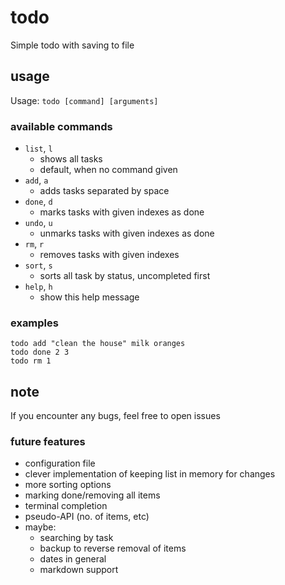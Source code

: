 # todo

Simple todo with saving to file

## usage

Usage: `todo [command] [arguments]`

### available commands

- `list`, `l`
    - shows all tasks
    - default, when no command given
- `add`, `a`
    - adds tasks separated by space
- `done`, `d`
    - marks tasks with given indexes as done
- `undo`, `u`
    - unmarks tasks with given indexes as done
- `rm`, `r`
    - removes tasks with given indexes
- `sort`, `s`
    - sorts all task by status, uncompleted first
- `help`, `h`
    - show this help message

### examples
```
todo add "clean the house" milk oranges
todo done 2 3
todo rm 1
```

## note

If you encounter any bugs, feel free to open issues

### future features

- configuration file
- clever implementation of keeping list in memory for changes
- more sorting options
- marking done/removing all items
- terminal completion
- pseudo-API (no. of items, etc)
- maybe:
    - searching by task
    - backup to reverse removal of items
    - dates in general
    - markdown support

